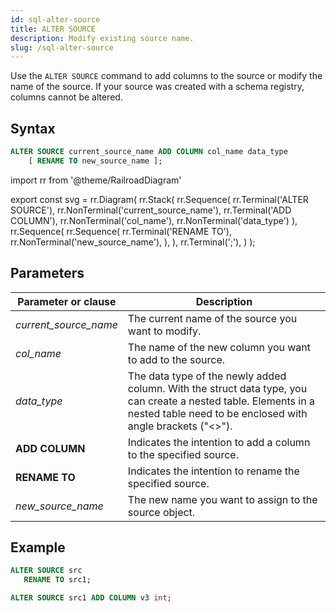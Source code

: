 ```yaml
---
id: sql-alter-source
title: ALTER SOURCE
description: Modify existing source name.
slug: /sql-alter-source
---
```


Use the `ALTER SOURCE` command to add columns to the source or modify the name of the source. If your source was created with a schema registry, columns cannot be altered.

## Syntax

```sql
ALTER SOURCE current_source_name ADD COLUMN col_name data_type
    [ RENAME TO new_source_name ];
```

import rr from '@theme/RailroadDiagram'

export const svg = rr.Diagram(
    rr.Stack(
        rr.Sequence(
            rr.Terminal('ALTER SOURCE'),
            rr.NonTerminal('current_source_name'),
            rr.Terminal('ADD COLUMN'),
            rr.NonTerminal('col_name'),
            rr.NonTerminal('data_type')
        ),
        rr.Sequence(
            rr.Sequence(
                rr.Terminal('RENAME TO'),
                rr.NonTerminal('new_source_name'),
            ),
        ),
        rr.Terminal(';'),
    )
);

<drawer SVG={svg} />

## Parameters

|Parameter or clause        | Description           |
|---------------------------|-----------------------|
|*current_source_name*               |The current name of the source you want to modify.|
|*col_name* | The name of the new column you want to add to the source.|
|*data_type* | The data type of the newly added column. With the struct data type, you can create a nested table. Elements in a nested table need to be enclosed with angle brackets ("<\>").|
|**ADD COLUMN** |Indicates the intention to add a column to the specified source.|
|**RENAME TO**  |Indicates the intention to rename the specified source.|
|*new_source_name*      |The new name you want to assign to the source object.|

## Example

```sql
ALTER SOURCE src 
   RENAME TO src1;
```

```sql
ALTER SOURCE src1 ADD COLUMN v3 int;
```